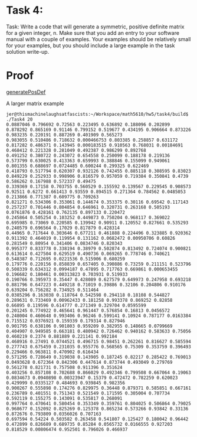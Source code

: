 # Task 4:
Task: Write a code that will generate a symmetric, positive definite matrix for a given integer, n. Make sure that you add an entry to your software manual with a couple of examples. Your examples should be relatively small for your examples, but you should include a large example in the task solution write-up.
# Proof
[generatePosDef](https://thedegreeisalie.github.io/Math5610/softwareManual/generatePosDef)

A larger matrix example

	jer@thismachinelaughsatfascists:~/Workspace/math5610/hw5/task4/build$ ./Task4 20
	0.0887046 0.796692 0.72563 0.223495 0.636892 0.188096 0.202899 0.878292 0.865169 0.91146 0.799152 0.519677 0.434195 0.906664 0.873226 0.983235 0.220191 0.887269 0.401909 0.565273 
	0.983055 0.510486 0.718632 0.000466753 0.803385 0.258857 0.631172 0.817282 0.486371 0.143945 0.000183515 0.910563 0.768031 0.00184691 0.468412 0.221328 0.281049 0.492387 0.986299 0.892768 
	0.491252 0.380722 0.243072 0.654558 0.250099 0.188178 0.219136 0.573799 0.630025 0.413363 0.659993 0.388846 0.155099 0.949061 0.801355 0.688697 0.0724485 0.600244 0.299325 0.622469 
	0.418793 0.517794 0.620307 0.932126 0.742455 0.885118 0.308595 0.83023 0.849229 0.252933 0.998906 0.816579 0.957059 0.719384 0.350841 0.4739 0.586262 0.167988 0.572337 0.49475 
	0.339369 0.17158 0.703755 0.560529 0.155592 0.139567 0.229545 0.908573 0.92511 0.6272 0.661413 0.93559 0.894515 0.271364 0.784562 0.0485053 0.213866 0.771387 0.609775 0.709263 
	0.821271 0.534306 0.353061 0.144674 0.353375 0.30116 0.69542 0.117143 0.257237 0.701446 0.804854 0.646961 0.320731 0.263168 0.505193 0.0761876 0.428161 0.762135 0.897133 0.220472 
	0.245864 0.505254 0.103252 0.449873 0.750204 0.968117 0.369022 0.695985 0.73069 0.220585 0.139942 0.90911 0.120552 0.827661 0.535293 0.240579 0.696564 0.17029 0.817879 0.428314 
	0.44965 0.717644 0.303646 0.677211 0.461888 0.224496 0.323885 0.920362 0.911392 0.464019 0.119954 0.131162 0.0682472 0.00950706 0.60826 0.281549 0.80954 0.341406 0.0834746 0.820343 
	0.995377 0.833778 0.338194 0.38979 0.502874 0.813492 0.724074 0.900821 0.613614 0.427504 0.629519 0.490736 0.069265 0.778746 0.740621 0.548387 0.712695 0.0221536 0.515906 0.680259 
	0.179776 0.220156 0.858839 0.657405 0.390886 0.73259 0.211151 0.523796 0.508339 0.634312 0.0994187 0.47895 0.717763 0.669861 0.000653455 0.196682 0.180461 0.00313823 0.703931 0.519933 
	0.190766 0.395973 0.35447 0.428089 0.627579 0.649973 0.247958 0.693218 0.881796 0.647223 0.449218 0.71019 0.39886 0.32106 0.204806 0.910176 0.639204 0.756282 0.734925 0.511464 
	0.0385296 0.163038 0.118764 0.542598 0.294118 0.18108 0.544827 0.289631 0.733469 0.00962433 0.181258 0.993378 0.869252 0.82858 0.66895 0.119596 0.614777 0.271349 0.329704 0.0595599 
	0.201245 0.774922 0.465641 0.961447 0.576854 0.16813 0.0456572 0.248004 0.460648 0.993406 0.96246 0.599141 0.10924 0.787177 0.0163384 0.715512 0.0376921 0.159339 0.179314 0.827946 
	0.901795 0.638106 0.901803 0.959209 0.382955 0.148665 0.0799669 0.404907 0.949585 0.663181 0.480942 0.726462 0.940162 0.583633 0.75056 0.460219 0.2374 0.881889 0.221141 0.992184 
	0.468916 0.27491 0.0744521 0.496715 0.98451 0.262261 0.816627 0.585594 0.277743 0.675459 0.231035 0.955776 0.568565 0.75309 0.353759 0.396493 0.229466 0.963811 0.470902 0.616434 
	0.571295 0.728649 0.319038 0.143905 0.187245 0.82217 0.285422 0.769013 0.0493628 0.672364 0.842306 0.447614 0.873744 0.493049 0.279769 0.561278 0.821731 0.757508 0.911396 0.351624 
	0.403256 0.857108 0.702688 0.866029 0.492346 0.799508 0.667064 0.19063 0.0834673 0.0940898 0.00323947 0.15379 0.472472 0.782259 0.620023 0.429999 0.0335127 0.484693 0.939845 0.982356 
	0.900267 0.555898 0.174276 0.829975 0.36448 0.879371 0.585851 0.667161 0.236789 0.401551 0.751343 0.521549 0.171595 0.305004 0.707734 0.592119 0.155275 0.143091 0.535817 0.268091 
	0.997764 0.470641 0.580454 0.353349 0.359761 0.804025 0.506864 0.79025 0.968677 0.152092 0.825269 0.125378 0.865234 0.573266 0.93842 0.33136 0.872676 0.793809 0.0356026 0.707163 
	0.697594 0.54224 0.503582 0.263458 0.541807 0.125427 0.180042 0.96442 0.472899 0.826689 0.689735 0.85284 0.0565732 0.0166555 0.927203 0.818529 0.00806474 0.952501 0.796026 0.466937
